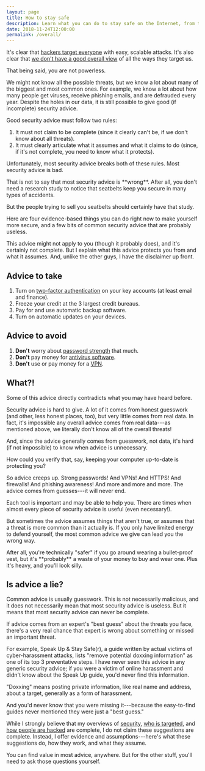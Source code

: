 ```yaml
---
layout: page
title: How to stay safe
description: Learn what you can do to stay safe on the Internet, from top to bottom.
date: 2018-11-24T12:00:00
permalink: /overall/
---
```


It's clear that [hackers target everyone]({{site.baseurl}}/hackers/) with easy, scalable attacks. It's also clear that [we don't have a good overall view]({{site.baseurl}}/how_hacked/) of all the ways they target us.

That being said, you are not powerless.

We might not know all the possible threats, but we know a lot about many of the biggest and most common ones. For example, we know a lot about how many people get viruses, receive phishing emails, and are defrauded every year<!-- TODO link to my summary -->. Despite the holes in our data, it is still possible to give good (if incomplete) security advice.

Good security advice must follow two rules<!-- Herley has an exploration into requirements like this:  Science of Security, T10, and More Is Not the Answer, section 2.2 -->:

1. It must not claim to be complete (since it clearly can't be, if we don't know about all threats).
2. It must clearly articulate what it assumes and what it claims to do (since, if it's not complete, you need to know what it protects).<!-- TODO cite unfalsifiability of security claims to explain in more depth -->

Unfortunately, most security advice breaks both of these rules. Most security advice is bad.

<aside class="sidenote">
That is not to say that most security advice is **wrong**. After all, you don't need a research study to notice that seatbelts keep you secure in many types of accidents.

But the people trying to sell you seatbelts should certainly have that study.
</aside>

Here are four evidence-based things you can do right now to make yourself more secure, and a few bits of common security advice that are probably useless.

This advice might not apply to you (though it probably does), and it's certainly not complete. But I explain what this advice protects you from and what it assumes. And, unlike the other guys, I have the disclaimer up front.

## Advice to take

1. Turn on [two-factor authentication]({{site.baseurl}}/passwords/) on your key accounts (at least email and finance).
2. Freeze your credit<!-- TODO [Freeze your credit]({{site.baseurl}}/identity_theft/) --> at the 3 largest credit bureaus.
3. Pay for and use automatic backup software<!-- TODO [automatic backup software]({{site.baseurl}}/backups/) -->.
4. Turn on automatic updates on your devices.

## Advice to avoid

1. **Don't** worry about [password strength]({{site.baseurl}}/passwords/) that much.
2. **Don't** pay money for [antivirus software]({{site.baseurl}}/antivirus/).
3. **Don't** use or pay money for a [VPN]({{site.baseurl}}/vpn/).

<!-- TODO, is this justified? 
It's also clear that most of the biggest threats to your [security]({{site.baseurl}}/security/) lie with the companies that hold your data---your bank, your email providers, your social networks.
-->

## What?!

Some of this advice directly contradicts what you may have heard before.

Security advice is hard to give. A lot of it comes from honest guesswork (and other, less honest places, too), but very little comes from real data. In fact, it's impossible any overall advice comes from real data---as mentioned above, we literally don't know all of the overall threats!

And, since the advice generally comes from guesswork, not data, it's hard (if not impossible<!-- Cormac Unfalsifiability -->) to know when advice is unnecessary.

How could you verify that, say, keeping your computer up-to-date is protecting you?

So advice creeps up. Strong passwords! And VPNs! And HTTPS! And firewalls! And phishing awareness! And more and more and more. The advice comes from guesses---it will never end.

Each tool is important and may be able to help you. There are times when almost every piece of security advice is useful (even necessary!).

But sometimes the advice assumes things that aren't true, or assumes that a threat is more common than it actually is. If you only have limited energy to defend yourself, the most common advice we give can lead you the wrong way.

<aside class="sidenote">
After all, you're technically "safer" if you go around wearing a bullet-proof vest, but it's **probably** a waste of your money to buy and wear one. Plus it's heavy, and you'll look silly.
</aside>

## Is advice a lie?

Common advice is usually guesswork. This is not necessarily malicious, and it does not necessarily mean that most security advice is useless. But it means that most security advice can never be complete.

If advice comes from an expert's "best guess" about the threats you face, there's a very real chance that expert is wrong about something or missed an important threat.

For example, Speak Up & Stay Safe(r), a guide written by actual victims of cyber-harassment attacks<!-- TODO cite https://onlinesafety.feministfrequency.com/en/ -->, lists "remove potential doxxing information" as one of its top 3 preventative steps. I have never seen this advice in any generic security advice; if you were a victim of online harassment and didn't know about the Speak Up guide, you'd never find this information.

<aside class="sidenote">
"Doxxing" means posting private information, like real name and address, about a target, generally as a form of harassment<!-- https://www.lexico.com/en/definition/dox -->.
</aside>

And you'd never know that you were missing it---because the easy-to-find guides never mentioned they were just a "best guess."

While I strongly believe that my overviews of [security]({{site.baseurl}}/security/), [who is targeted]({{site.baseurl}}/hackers/), and [how people are hacked]({{site.baseurl}}/how_hacked/) are complete, I do not claim these suggestions are complete. Instead, I offer evidence and assumptions---here's what these suggestions do, how they work, and what they assume.

You can find value in most advice, anywhere. But for the other stuff, you'll need to ask those questions yourself.